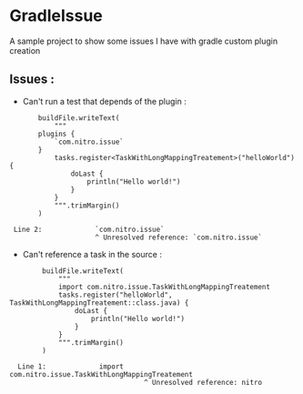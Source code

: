 # GradleIssue

A sample project to show some issues I have with gradle custom plugin creation

## Issues :

- Can't run a test that depends of the plugin :
 ```
        buildFile.writeText(
            """
        plugins {
            `com.nitro.issue`
        }
            tasks.register<TaskWithLongMappingTreatement>("helloWorld") {
                doLast {
                    println("Hello world!")
                }
            }                
            """.trimMargin()
        )
 ```
 ```
  Line 2:             `com.nitro.issue`
                      ^ Unresolved reference: `com.nitro.issue`
 ```
- Can't reference a task in the source :
```
        buildFile.writeText(
            """
            import com.nitro.issue.TaskWithLongMappingTreatement
            tasks.register("helloWorld", TaskWithLongMappingTreatement::class.java) {
                doLast {
                    println("Hello world!")
                }
            }                
            """.trimMargin()
        )
```
```
  Line 1:             import com.nitro.issue.TaskWithLongMappingTreatement
                                 ^ Unresolved reference: nitro
```